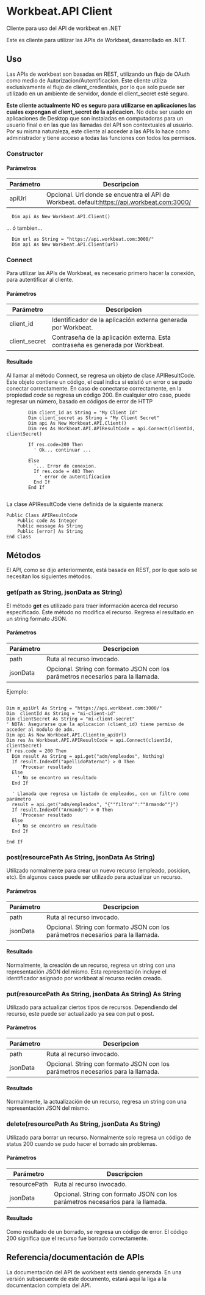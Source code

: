 # Workbeat.API Client
Cliente para uso del API de workbeat en .NET

Este es cliente para utilizar las APIs de Workbeat, desarrollado en .NET.

## Uso

Las APIs de workbeat son basadas en REST, utilizando un flujo de OAuth como medio de Autorizacion/Autentificacion. 
Este cliente utiliza exclusivamente el flujo de client_credentials, por lo que solo puede ser utilizado en un ambiente 
de servidor, donde el client_secret esté seguro.

**Este cliente actualmente NO es seguro para utilizarse en aplicaciones las cuales expongan el client_secret de la aplicacion.**
No debe ser usado en aplicaciones de Desktop que son instaladas en computadoras para un usuario final o en las que las llamadas del API son contextuales al usuario. Por su misma naturaleza, este cliente al acceder a las APIs lo hace como administrador y tiene acceso a todas las funciones con todos los permisos.

### Constructor
#### Parámetros
|Parámetro|Descripcion|
|---|---|
|apiUrl|Opcional. Url donde se encuentra el API de Workbeat. default:https://api.workbeat.com:3000/

```vbnet
  Dim api As New Workbeat.API.Client()
```
... ó tambien... 
```vbnet
  Dim url as String = "https://api.workbeat.com:3000/"
  Dim api As New Workbeat.API.Client(url)
```

### Connect
Para utilizar las APIs de Workbeat, es necesario primero hacer la conexión, para autentificar al cliente.

#### Parámetros
|Parámetro|Descripcion|
|---|---|
|client_id|Identificador de la aplicación externa generada por Workbeat.
|client_secret| Contraseña de la aplicación externa. Esta contraseña es generada por Workbeat.

#### Resultado
Al llamar al método Connect, se regresa un objeto de clase APIResultCode. Este objeto contiene un código, el cual indica si existió un error o se pudo conectar correctamente. En caso de conectarse correctamente, en la propiedad *code* se regresa un código 200. En cualquier otro caso, puede regresar un número, basado en códigos de error de HTTP

```vbnet
		Dim client_id as String = "My Client Id"
		Dim client_secret as String = "My Client Secret"
		Dim api As New Workbeat.API.Client()
		Dim res As Workbeat.API.APIResultCode = api.Connect(clientId, clientSecret)
		
		If res.code=200 Then
		  ' Ok... continuar ...
		  
		Else
		  '... Error de conexion.
		  If res.code = 403 Then
		    ' error de autentificacion 
		  End If
		End If
		
``` 



La clase APIResultCode viene definida de la siguiente manera:
```vbnet
Public Class APIResultCode
	Public code As Integer
	Public message As String
	Public [error] As String
End Class
```

## Métodos
El API, como se dijo anteriormente, está basada en REST, por lo que solo se necesitan los siguientes métodos.

### get(path as String, jsonData as String)
El método **get** es utilizado para traer información acerca del recurso especificado. Éste método no modifica el recurso.
Regresa el resultado en un string formato JSON. 

#### Parámetros
|Parámetro|Descripcion|
|---|---|
|path|Ruta al recurso invocado.
|jsonData| Opcional. String con formato JSON con los parámetros necesarios para la llamada.

Ejemplo:
```vbnet

Dim m_apiUrl As String = "https://api.workbeat.com:3000/"
Dim  clientId As String = "mi-client-id"
Dim clientSecret As String = "mi-client-secret"
' NOTA: Asegurarse que la aplicacion (client_id) tiene permiso de acceder al modulo de adm.
Dim api As New Workbeat.API.Client(m_apiUrl)
Dim res As Workbeat.API.APIResultCode = api.Connect(clientId, clientSecret)
If res.code = 200 Then
  Dim result As String = api.get("adm/empleados", Nothing)
  If result.IndexOf("apellidoPaterno") > 0 Then
     'Procesar resultado
  Else
    ' No se encontro un resultado
  End If
  
  ' Llamada que regresa un listado de empleados, con un filtro como parámetro
  result = api.get("adm/empleados", "{""filtro"":""Armando""}")
  If result.IndexOf("Armando") > 0 Then
     'Procesar resultado
  Else
    ' No se encontro un resultado
  End If
  
End If
```


### post(resourcePath As String, jsonData As String)
Utilizado normalmente para crear un nuevo recurso (empleado, posicion, etc). En algunos casos puede ser utilizado para actualizar un recurso.

#### Parámetros
|Parámetro|Descripcion|
|---|---|
|path|Ruta al recurso invocado.
|jsonData| Opcional. String con formato JSON con los parámetros necesarios para la llamada.

#### Resultado
Normalmente, la creación de un recurso, regresa un string con una representación JSON del mismo. Esta representación incluye el identificador asignado por workbeat al recurso recién creado.


### put(resourcePath As String, jsonData As String) As String
Utilizado para actualizar ciertos tipos de recursos. Dependiendo del recurso, este puede ser actualizado ya sea con put o post.

#### Parámetros
|Parámetro|Descripcion|
|---|---|
|path|Ruta al recurso invocado.
|jsonData| Opcional. String con formato JSON con los parámetros necesarios para la llamada.

#### Resultado
Normalmente, la actualización de un recurso, regresa un string con una representación JSON del mismo.


### delete(resourcePath As String, jsonData As String)
Utilizado para borrar un recurso. Normalmente solo regresa un código de status 200 cuando se pudo hacer el borrado sin problemas.

#### Parámetros
|Parámetro|Descripcion|
|---|---|
|resourcePath|Ruta al recurso invocado.
|jsonData| Opcional. String con formato JSON con los parámetros necesarios para la llamada.


#### Resultado
Como resultado de un borrado, se regresa un código de error. El código 200 significa que el recurso fue borrado correctamente.


## Referencia/documentación de APIs
La documentación del API de workbeat está siendo generada. En una versión subsecuente de este documento, estará aquí la liga a la documentacion completa del API.
